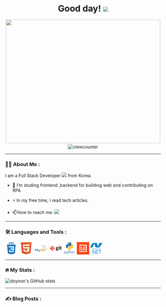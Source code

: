 <div id="header" align="center">
  <h1>
    Good day!
    <img src="https://media.giphy.com/media/hvRJCLFzcasrR4ia7z/giphy.gif" width="30px"/>
  </h1>
</div>

<div align="center">
  <img src="https://media.giphy.com/media/i1JHRZSXO9LZZDHqii/giphy.gif" width="500" height="400"/><br>
  <img src="https://komarev.com/ghpvc/?username=rick42600&style=flat-square&color=blue" alt="viewcounter"/>
</div>
 
---
### :man_technologist: About Me :
I am a Full Stack Developer <img src="https://media.giphy.com/media/WUlplcMpOCEmTGBtBW/giphy.gif" width="30"> from Korea.
- :telescope: I’m studing frontend ,backend for building web and contributing on RPA 

- :zap: In my free time, I read tech articles.

- :mailbox:How to reach me: <a href="mailto:doyoon426@gmail.com?"><img src="https://img.shields.io/badge/gmail-%23DD0031.svg?&style=for-the-badge&logo=gmail&logoColor=white"/></a>
---

### :hammer_and_wrench: Languages and Tools :
<div>
  <img src="https://github.com/devicons/devicon/blob/master/icons/css3/css3-plain-wordmark.svg"  title="CSS3" alt="CSS" width="40" height="40"/>&nbsp;
  <img src="https://github.com/devicons/devicon/blob/master/icons/html5/html5-original.svg" title="HTML5" alt="HTML" width="40" height="40"/>&nbsp;
  <img src="https://github.com/devicons/devicon/blob/master/icons/mysql/mysql-original-wordmark.svg" title="MySQL"  alt="MySQL" width="40" height="40"/>&nbsp;
  <img src="https://github.com/devicons/devicon/blob/master/icons/git/git-original-wordmark.svg" title="Git" **alt="Git" width="40" height="40"/>
  <img src="https://github.com/devicons/devicon/blob/master/icons/python/python-original-wordmark.svg" title="Git" **alt="Git" width="40" height="40"/>
  <img src="https://github.com/rick42600/rick42600/blob/main/image/uipathicon.png" title="Git" **alt="Git" width="40" height="40"/>
  <img src="https://github.com/devicons/devicon/blob/master/icons/dot-net/dot-net-plain-wordmark.svg" title="Git" **alt="Git" width="40" height="40"/>
  
</div>

---

### :fire: My Stats :
![doyoon's GitHub stats](https://github-readme-stats.vercel.app/api?username=rick42600&theme=panda&show_icons=true)

---

### :writing_hand: Blog Posts :
 
